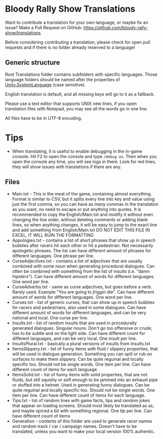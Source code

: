 # Bloody Rally Show Translations

Want to contribute a translation for your own language, or maybe fix an issue?
Make a Pull Request on GitHub: https://github.com/bloody-rally-show/translations

Before considering contributing a translation, please check for open pull requests
and if there is no folder already reserved to a language!

## Generic structure

Root Translations folder contains subfolders with specific languages. Those
language folders should be named after the properties of 
[Unity.SystemLanguage](https://docs.unity3d.com/ScriptReference/SystemLanguage.html)
(case sensitive).

English translation is default, and all missing keys will go to it as a fallback.

Please use a text editor that supports UNIX new lines, if you open translation
files with Notepad, you may see all the words go in one line.

All files have to be in UTF-8 encoding.

# Tips

  * When translating, it is useful to enable debugging in the in-game console. 
    Hit F2 to open the console and type `/debug on`. Then when you open the console
    any time, you will see logs in there. Look for red lines, they will show issues
    with translations if there are any.

## Files

  * Main.txt - This is the meat of the game, containing almost everything. Format is similar to CSV,
    but it splits every line into key and value using just the first comma, so you can 
    have as many commas in the translation as you want, no need to escape or put anything into quotes.
    It is recommended to copy the English/Main.txt and modify it without even changing the line order,
    without deleting comments or adding blank lines, so when anything changes, it will be
    easy to jump to the exact line and add something from English/Main.txt
    DO NOT EDIT THIS FILE IN EXCEL, IT WILL RUIN THE FORMATTING
  * Appologies.txt - contains a list of short phrases that show up in speech bubbles after 
    racers hit each other or hit a pedestrian. Not necessarily apologetic phrases. The list 
    can have different amount of phrases for different languages. One phrase per line.
  * CurseAdjectives.txt - contains a list of adjectives that are usually combined with some noun
    when generating procedural dialogues. Can often be combined with something from the list of 
    insults (i.e. "damn hipsters"). Can have different amount of words for different languages.
    One word per line.
  * CurseAdverbs.txt - same as curse adjectives, but goes before a verb. Rarely used.
    Example "You are going to *friggin* die". Can have different amount of words for 
    different languages. One word per line.
  * Curses.txt - list of generic curses, that can show up in speech bubbles for racers
    and pedestrians, also used in some dialogues. Can have different amount of words
    for different languages, and can be very national and local. One curse per line.
  * Insults.txt - list of random insults that are used in procedurally generated dialogues. 
    Singular nouns. Don't go too offensive or crude, has to be subtle and on the light side.
    Can have different count for different languages, and can be very local. One insult per line.
  * InsultsPlural.txt - basically a plural versions of insults from Insults.txt
  * ItemsSlippery.txt - list of funny items with fluid / slippery properties, that
    will be used in dialogue generation. Something you can spill or rub on surfaces to make
    them slippery. Can be quite reguinal and locally specific too. Should not be single words.
    One item per line. Can have different count of items for each language.
  * ItemsSolid.txt - list of funny items with solid properties, that are not fluids, but still
    squishy or soft enough to be jammed into an exhaust pipe or stuffed into a helmet.
    Used in generating funny dialogues. Can be quite reguinal and locally specific too. 
    Should not be single words. One item per line. Can have different count of items for each language.
  * Tips.txt - list of random lines with game facts, tips and random jokes that appear on loading
    screens. Should most likely be translated as as, and maybe spiced a bit with something regional.
    One tip per line. Can have different count of items
  * Generation - contents of this folder are used to generate racer names and 
    random track / car / campaign names. Doesn't have to be translated, unless you want to make
    your local version 100% authentic.
